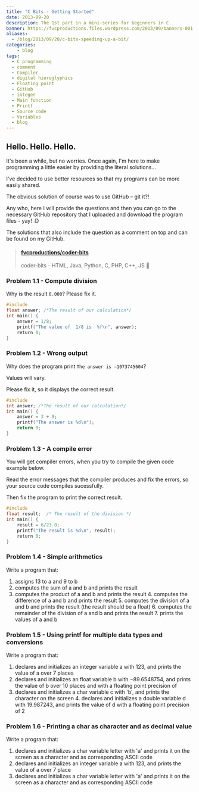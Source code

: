 ```yaml
---
title: "C Bits - Getting Started"
date: 2013-09-20
description: The 1st part in a mini-series for beginners in C.
banner: https://fvcproductions.files.wordpress.com/2013/09/banners-001.jpg?w=1024&h=436&crop=1
aliases:
  - /blog/2013/09/20/c-bits-speeding-up-a-bit/
categories:
    - blog
tags:
  - C programming
  - comment
  - Compiler
  - digital hieroglyphics
  - Floating point
  - GitHub
  - integer
  - Main function
  - Printf
  - Source code
  - Variables
  - blog
---
```


## Hello. Hello. Hello.

It's been a while, but no worries. Once again, I'm here to make programming a little easier by providing the literal solutions…

I've decided to use better resources so that my programs can be more easily shared.

The obvious solution of course was to use GitHub – git it?!

Any who, here I will provide the questions and then you can go to the necessary GitHub repository that I uploaded and download the program files - yay! :D

The solutions that also include the question as a comment on top and can be found on my GitHub.

<blockquote class="embedly-card"><h4><a href="//github.com/fvcproductions/coder-bits">fvcproductions/coder-bits</a></h4><p>coder-bits - HTML, Java, Python, C, PHP, C++, JS 💩</p></blockquote>

### Problem 1.1 - Compute division

Why is the result `0.000`? Please fix it.

```c
#include
float answer; /*The result of our calculation*/
int main() {
    answer = 1/8;
    printf("The value of  1/8 is  %f\n", answer);
    return 0;
}
```

### Problem 1.2 - Wrong output

Why does the program print `The answer is –1073745604`?

Values will vary.

Please fix it, so it displays the correct result.

```c
#include
int answer; /*The result of our calculation*/
int main() {
    answer = 3 + 9;
    printf("The answer is %d\n");
    return 0;
}
```

### Problem 1.3 - A compile error

You will get compiler errors, when you try to compile the given code example below.

Read the error messages that the compiler produces and fix the errors, so your source code compiles sucessfully.

Then fix the program to print the correct result.

```c
#include
float result;  /* The result of the division */
int main() {
    result = 6/23.0;
    printf("The result is %d\n", result);
    return 0;
}
```

### Problem 1.4 - Simple arithmetics

Write a program that:

1. assigns 13 to a and 9 to b
2. computes the sum of a and b and prints the result
3. computes the product of a and b and prints the result 4. computes the difference of a and b and prints the result 5. computes the division of a and b and prints the result (the result should be a float) 6. computes the remainder of the division of a and b and prints the result 7. prints the values of a and b

### Problem 1.5 - Using printf for multiple data types and conversions

Write a program that:

1. declares and initializes an integer variable a with 123, and prints the value of a over 7 places
2. declares and initializes an float variable b with −89.6548754, and prints the value of b over 10 places and with a floating point precision of
3. declares and initializes a char variable c with 'b', and prints the character on the screen 4. declares and initializes a double variable d with 19.987243, and prints the value of d with a floating point precision of 2

### Problem 1.6 - Printing a char as character and as decimal value

Write a program that:

1. declares and initializes a char variable letter with 'a' and prints it on the screen as a character and as corresponding ASCII code
2. declares and initializes an integer variable a with 123, and prints the value of a over 7 place
3. declares and initializes a char variable letter with 'a' and prints it on the screen as a character and as corresponding ASCII code
